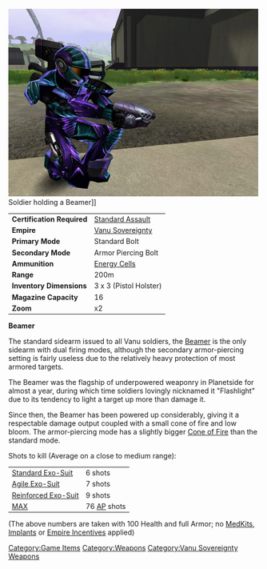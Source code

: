 ![](images/PSScreenShot0293.jpg "fig:PSScreenShot0293.jpg") Soldier holding a
Beamer\]\]

|                            |                                                 |
| -------------------------- | ----------------------------------------------- |
| **Certification Required** | [Standard Assault](Standard_Assault "wikilink") |
| **Empire**                 | [Vanu Sovereignty](Vanu_Sovereignty "wikilink") |
| **Primary Mode**           | Standard Bolt                                   |
| **Secondary Mode**         | Armor Piercing Bolt                             |
| **Ammunition**             | [Energy Cells](Energy_Cell "wikilink")          |
| **Range**                  | 200m                                            |
| **Inventory Dimensions**   | 3 x 3 (Pistol Holster)                          |
| **Magazine Capacity**      | 16                                              |
| **Zoom**                   | x2                                              |

**Beamer**

The standard sidearm issued to all Vanu soldiers, the
[Beamer](Beamer "wikilink") is the only sidearm with dual firing modes,
although the secondary armor-piercing setting is fairly useless due to
the relatively heavy protection of most armored targets.

The Beamer was the flagship of underpowered weaponry in Planetside for
almost a year, during which time soldiers lovingly nicknamed it
"Flashlight" due to its tendency to light a target up more than damage
it.

Since then, the Beamer has been powered up considerably, giving it a
respectable damage output coupled with a small cone of fire and low
bloom. The armor-piercing mode has a slightly bigger [Cone of
Fire](Cone_of_Fire "wikilink") than the standard mode.

Shots to kill (Average on a close to medium range):

|                                                       |                                          |
| ----------------------------------------------------- | ---------------------------------------- |
| [Standard Exo-Suit](Standard_Exo-Suit "wikilink")     | 6 shots                                  |
| [Agile Exo-Suit](Agile_Exo-Suit "wikilink")           | 7 shots                                  |
| [Reinforced Exo-Suit](Reinforced_Exo-Suit "wikilink") | 9 shots                                  |
| [MAX](MAX "wikilink")                                 | 76 [AP](Armor_Piercing "wikilink") shots |

(The above numbers are taken with 100 Health and full Armor; no
[MedKits](MedKit "wikilink"), [Implants](Implants "wikilink") or [Empire
Incentives](Empire_Incentives "wikilink") applied)

[Category:Game Items](Category:Game_Items "wikilink")
[Category:Weapons](Category:Weapons "wikilink") [Category:Vanu
Sovereignty Weapons](Category:Vanu_Sovereignty_Weapons "wikilink")
